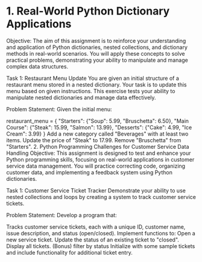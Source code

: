 # 1. Real-World Python Dictionary Applications

Objective:
The aim of this assignment is to reinforce your understanding and application of Python dictionaries, nested collections, and dictionary methods in real-world scenarios. You will apply these concepts to solve practical problems, demonstrating your ability to manipulate and manage complex data structures.

Task 1: Restaurant Menu Update
You are given an initial structure of a restaurant menu stored in a nested dictionary. Your task is to update this menu based on given instructions. This exercise tests your ability to manipulate nested dictionaries and manage data effectively.

Problem Statement:
Given the initial menu:

restaurant_menu = {
    "Starters": {"Soup": 5.99, "Bruschetta": 6.50},
    "Main Course": {"Steak": 15.99, "Salmon": 13.99},
    "Desserts": {"Cake": 4.99, "Ice Cream": 3.99}
}
Add a new category called "Beverages" with at least two items.
Update the price of "Steak" to 17.99.
Remove "Bruschetta" from "Starters".
2. Python Programming Challenges for Customer Service Data Handling
Objective: This assignment is designed to test and enhance your Python programming skills, focusing on real-world applications in customer service data management. You will practice correcting code, organizing customer data, and implementing a feedback system using Python dictionaries.

Task 1: Customer Service Ticket Tracker Demonstrate your ability to use nested collections and loops by creating a system to track customer service tickets.

Problem Statement: Develop a program that:

Tracks customer service tickets, each with a unique ID, customer name, issue description, and status (open/closed).
Implement functions to:
Open a new service ticket.
Update the status of an existing ticket  to "closed".
Display all tickets.
  (Bonus) filter by status
Initialize with some sample tickets and include functionality for additional ticket entry.
